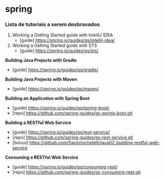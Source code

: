 # spring


### Lista de tutoriais a serem desbravados


1. Working a Getting Started guide with IntelliJ IDEA
   - [guide] https://spring.io/guides/gs/intellij-idea/
2. Working a Getting Started guide with STS
   - [guide] https://spring.io/guides/gs/sts/


__Building Java Projects with Gradle__

- [guide] https://spring.io/guides/gs/gradle/


__Building Java Projects with Maven__

- [guide] https://spring.io/guides/gs/maven/


__Building an Application with Spring Boot__

- [guide] https://spring.io/guides/gs/spring-boot/
- [repo]  https://github.com/spring-guides/gs-spring-boot.git


__Building a RESTful Web Service__

- [guide] https://spring.io/guides/gs/rest-service/
- [repo]  https://github.com/spring-guides/gs-rest-service.git
- [bonus] https://github.com/flaviomicheletti/java02-building-restful-web-service



__Consuming a RESTful Web Service__

- [guide] https://spring.io/guides/gs/consuming-rest/
- [repo]  https://github.com/spring-guides/gs-consuming-rest.git
